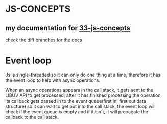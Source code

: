 # JS-CONCEPTS

## my documentation for [33-js-concepts](https://github.com/leonardomso/33-js-concepts)

check the diff branches for the docs

# Event loop

Js is single-threaded so it can only do one thing at a time, therefore it has the event loop to help with async operations.

When an async operations appears in the call stack, it gets sent to the LIBUV API to get processed; after it has finished processing the operation, its callback gets passed in to the event queue(first in, first out data structure) so it can wait to get put into the call stack, the event loop will check if the event queue is empty and if it isn't, it will propagate the callback to the call stack.
